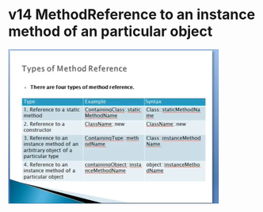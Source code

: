 # v14 MethodReference to an instance method of an particular object


![alt text](https://github.com/pawanmandhan/1-Java8-LambdaExpressionandFunctionalInterface/blob/master/img/v13/MethodReferencetoConstructor-1.png)

